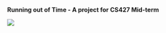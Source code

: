**Running out of Time - A project for CS427 Mid-term**
<img scr="image/1.jpg" width = "400">


<a href="https://github.com/bannnn511/furry-meme/graphs/contributors">
  <img src="https://contributors-img.web.app/image?repo=bannnn511/furry-meme" />
</a>
